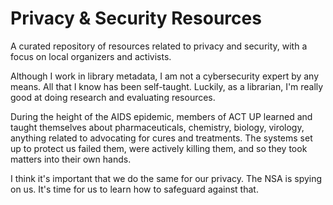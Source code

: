 # Privacy & Security Resources
A curated repository of resources related to privacy and security, with a focus on local organizers and activists.

Although I work in library metadata, I am not a cybersecurity expert by any means. All that I know has been self-taught. Luckily, as a librarian, I'm really good at doing research and evaluating resources.

During the height of the AIDS epidemic, members of ACT UP learned and taught themselves about pharmaceuticals, chemistry, biology, virology, anything related to advocating for cures and treatments. The systems set up to protect us failed them, were actively killing them, and so they took matters into their own hands.

I think it's important that we do the same for our privacy. The NSA is spying on us. It's time for us to learn how to safeguard against that.
